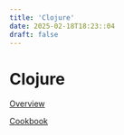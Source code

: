 ```yaml
---
title: 'Clojure'
date: 2025-02-18T18:23::04
draft: false
---
```


# Clojure

[Overview](Clojure%2059ff5880d48147b7bfa8bfbacb5f32ac/Overview%20258c988980bf45719daf652dbd256a60.md)

[Cookbook](Clojure%2059ff5880d48147b7bfa8bfbacb5f32ac/Cookbook%20592dbe02b7424bc1963c83562210591f.md)
